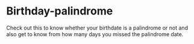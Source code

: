 # Birthday-palindrome
Check out this to know whether your birthdate is a palindrome or not and also get to know from how many days you missed the palindrome date.
